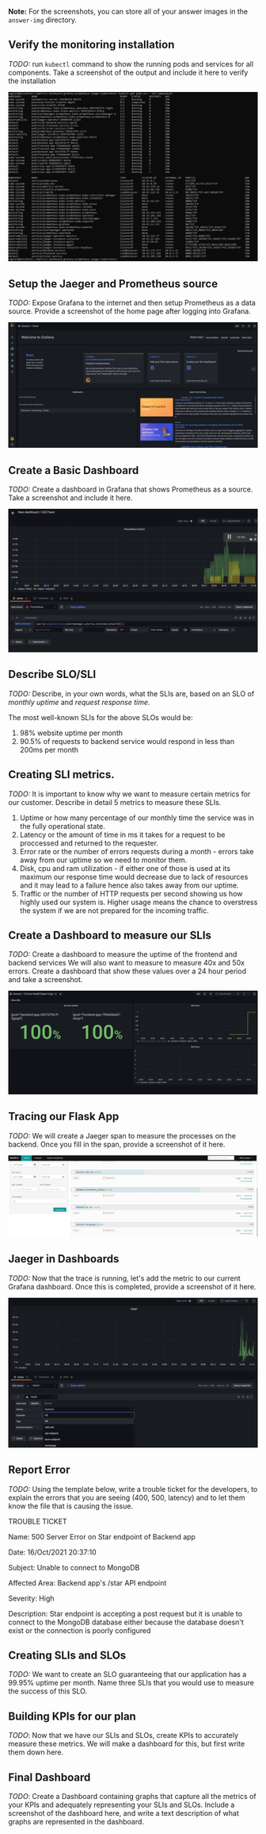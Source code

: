 **Note:** For the screenshots, you can store all of your answer images in the `answer-img` directory.

## Verify the monitoring installation

*TODO:* run `kubectl` command to show the running pods and services for all components. Take a screenshot of the output and include it here to verify the installation

![Alt text](answer-img/all-services.jpg "All Services")

## Setup the Jaeger and Prometheus source
*TODO:* Expose Grafana to the internet and then setup Prometheus as a data source. Provide a screenshot of the home page after logging into Grafana.

![Alt text](answer-img/grafana-login.jpg "Grafana Login View")

## Create a Basic Dashboard
*TODO:* Create a dashboard in Grafana that shows Prometheus as a source. Take a screenshot and include it here.

![Alt text](answer-img/prometheus-source.jpg "Prometheus Source")

## Describe SLO/SLI
*TODO:* Describe, in your own words, what the SLIs are, based on an SLO of *monthly uptime* and *request response time*.

The most well-known SLIs for the above SLOs would be:
1. 98% website uptime per month
2. 90.5% of requests to backend service would respond in less than 200ms per month

## Creating SLI metrics.
*TODO:* It is important to know why we want to measure certain metrics for our customer. Describe in detail 5 metrics to measure these SLIs. 

1. Uptime or how many percentage of our monthly time the service was in the fully operational state.
2. Latency or the amount of time in ms it takes for a request to be proccessed and returned to the requester.
3. Error rate or the number of errors requests during a month - errors take away from our uptime so we need to monitor them. 
4. Disk, cpu and ram utilization - if either one of those is used at its maximum our response time would decrease due to lack of resources and it may lead to a failure hence also takes away from our uptime.
5. Traffic or the number of HTTP requests per second showing us how highly used our system is. Higher usage means the chance to overstress the system if we are not prepared for the incoming traffic.

## Create a Dashboard to measure our SLIs
*TODO:* Create a dashboard to measure the uptime of the frontend and backend services We will also want to measure to measure 40x and 50x errors. Create a dashboard that show these values over a 24 hour period and take a screenshot.

![Alt text](answer-img/health-report.jpg "24 Hour Health Report")

## Tracing our Flask App
*TODO:*  We will create a Jaeger span to measure the processes on the backend. Once you fill in the span, provide a screenshot of it here.

![Alt text](answer-img/jaeger-ui.jpg "Jaeger Tracing UI")

## Jaeger in Dashboards
*TODO:* Now that the trace is running, let's add the metric to our current Grafana dashboard. Once this is completed, provide a screenshot of it here.

![Alt text](answer-img/jaeger-in-grafana.jpg "Jaeger source in Grafana")

## Report Error
*TODO:* Using the template below, write a trouble ticket for the developers, to explain the errors that you are seeing (400, 500, latency) and to let them know the file that is causing the issue.

TROUBLE TICKET

Name: 500 Server Error on Star endpoint of Backend app

Date: 16/Oct/2021 20:37:10

Subject: Unable to connect to MongoDB

Affected Area: Backend app's /star API endpoint

Severity: High

Description: Star endpoint is accepting a post request but it is unable to connect to the MongoDB database either because the database doesn't exist or the connection is poorly configured


## Creating SLIs and SLOs
*TODO:* We want to create an SLO guaranteeing that our application has a 99.95% uptime per month. Name three SLIs that you would use to measure the success of this SLO.

## Building KPIs for our plan
*TODO*: Now that we have our SLIs and SLOs, create KPIs to accurately measure these metrics. We will make a dashboard for this, but first write them down here.

## Final Dashboard
*TODO*: Create a Dashboard containing graphs that capture all the metrics of your KPIs and adequately representing your SLIs and SLOs. Include a screenshot of the dashboard here, and write a text description of what graphs are represented in the dashboard.  
